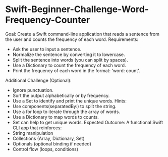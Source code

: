 # Swift-Beginner-Challenge-Word-Frequency-Counter
Goal:
Create a Swift command-line application that reads a sentence from the user and counts the
frequency of each word.
Requirements:
- Ask the user to input a sentence.
- Normalize the sentence by converting it to lowercase.
- Split the sentence into words (you can split by spaces).
- Use a Dictionary to count the frequency of each word.
- Print the frequency of each word in the format: 'word: count'.
  
Additional Challenge (Optional):
- Ignore punctuation.
- Sort the output alphabetically or by frequency.
- Use a Set to identify and print the unique words.
Hints:
- Use components(separatedBy:) to split the string.
- Use a for loop to iterate through the array of words.
- Use a Dictionary to map words to counts.
- Set can help to get unique words.
Expected Outcome:
A functional Swift CLI app that reinforces:
- String manipulation
- Collections (Array, Dictionary, Set)
- Optionals (optional binding if needed)
- Control flow (loops, conditions)
